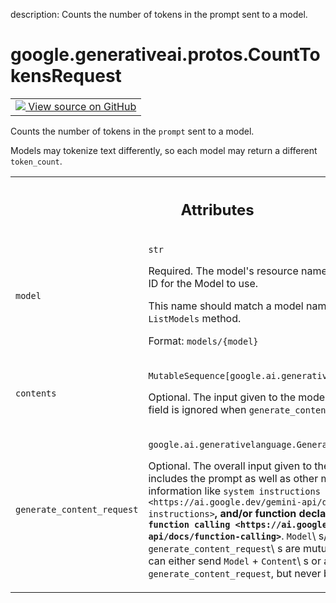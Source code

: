 description: Counts the number of tokens in the prompt sent to a model.

<div itemscope itemtype="http://developers.google.com/ReferenceObject">
<meta itemprop="name" content="google.generativeai.protos.CountTokensRequest" />
<meta itemprop="path" content="Stable" />
</div>

# google.generativeai.protos.CountTokensRequest

<!-- Insert buttons and diff -->

<table class="tfo-notebook-buttons tfo-api nocontent">
<td>
  <a target="_blank" href="https://github.com/googleapis/google-cloud-python/tree/main/packages/google-ai-generativelanguage/google/ai/generativelanguage_v1beta/types/generative_service.py#L1542-L1586">
    <img src="https://www.tensorflow.org/images/GitHub-Mark-32px.png" />
    View source on GitHub
  </a>
</td>
</table>



Counts the number of tokens in the ``prompt`` sent to a model.

<!-- Placeholder for "Used in" -->

Models may tokenize text differently, so each model may return a
different ``token_count``.



<!-- Tabular view -->
 <table class="responsive fixed orange">
<colgroup><col width="214px"><col></colgroup>
<tr><th colspan="2"><h2 class="add-link">Attributes</h2></th></tr>

<tr>
<td>

`model`<a id="model"></a>

</td>
<td>

`str`

Required. The model's resource name. This serves as an ID
for the Model to use.

This name should match a model name returned by the
``ListModels`` method.

Format: ``models/{model}``

</td>
</tr><tr>
<td>

`contents`<a id="contents"></a>

</td>
<td>

`MutableSequence[google.ai.generativelanguage.Content]`

Optional. The input given to the model as a prompt. This
field is ignored when ``generate_content_request`` is set.

</td>
</tr><tr>
<td>

`generate_content_request`<a id="generate_content_request"></a>

</td>
<td>

`google.ai.generativelanguage.GenerateContentRequest`

Optional. The overall input given to the ``Model``. This
includes the prompt as well as other model steering
information like `system
instructions <https://ai.google.dev/gemini-api/docs/system-instructions>`__,
and/or function declarations for `function
calling <https://ai.google.dev/gemini-api/docs/function-calling>`__.
``Model``\ s/\ ``Content``\ s and
``generate_content_request``\ s are mutually exclusive. You
can either send ``Model`` + ``Content``\ s or a
``generate_content_request``, but never both.

</td>
</tr>
</table>



